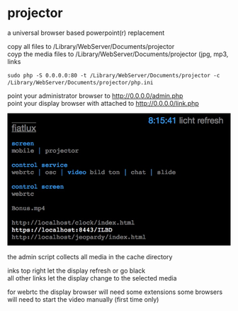 # projector
a universal browser based powerpoint(r) replacement  

copy all files to /Library/WebServer/Documents/projector  
coyp the media files to /Library/WebServer/Documents/projector
(jpg, mp3, links

```
sudo php -S 0.0.0.0:80 -t /Library/WebServer/Documents/projector -c /Library/WebServer/Documents/projector/php.ini
```

point your administrator browser to http://0.0.0.0/admin.php  
point your display browser with attached  to http://0.0.0.0/link.php  

![screenshot](screenshot.jpg "admin")  

the admin script collects all media in the cache directory   

inks top right let the display refresh or go black  
all other links let the display change to the selected media    

for webrtc the display browser will need some extensions
some browsers will need to start the video manually (first time only)
